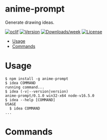 anime-prompt
=============

Generate drawing ideas.

[![oclif](https://img.shields.io/badge/cli-oclif-brightgreen.svg)](https://oclif.io)
[![Version](https://img.shields.io/npm/v/anime-prompt.svg)](https://npmjs.org/package/anime-prompt)
[![Downloads/week](https://img.shields.io/npm/dw/anime-prompt.svg)](https://npmjs.org/package/anime-prompt)
[![License](https://img.shields.io/npm/l/anime-prompt.svg)](https://github.com/joaquimnet/anime-prompt/blob/master/package.json)

<!-- toc -->
* [Usage](#usage)
* [Commands](#commands)
<!-- tocstop -->
# Usage
<!-- usage -->
```sh-session
$ npm install -g anime-prompt
$ idea COMMAND
running command...
$ idea (-v|--version|version)
anime-prompt/0.1.0 win32-x64 node-v16.5.0
$ idea --help [COMMAND]
USAGE
  $ idea COMMAND
...
```
<!-- usagestop -->
# Commands
<!-- commands -->

<!-- commandsstop -->

